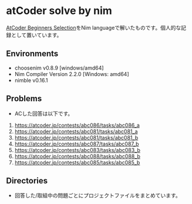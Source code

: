 # atCoder solve by nim
[AtCoder Beginners Selection](https://atcoder.jp/contests/abs/tasks)をNim languageで解いたものです。個人的な記録として置いています。

## Environments
- choosenim v0.8.9 [windows/amd64]
- Nim Compiler Version 2.2.0 [Windows: amd64]
- nimble v0.16.1

## Problems
- ACした回答は以下です。
1. https://atcoder.jp/contests/abc086/tasks/abc086_a
1. https://atcoder.jp/contests/abc081/tasks/abc081_a
1. https://atcoder.jp/contests/abc081/tasks/abc081_b
1. https://atcoder.jp/contests/abc087/tasks/abc087_b
1. https://atcoder.jp/contests/abc083/tasks/abc083_b
1. https://atcoder.jp/contests/abc088/tasks/abc088_b
1. https://atcoder.jp/contests/abc085/tasks/abc085_b

## Directories
- 回答した/取組中の問題ごとにプロジェクトファイルをまとめています。